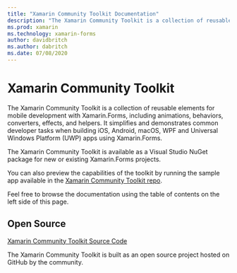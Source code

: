 ```yaml
---
title: "Xamarin Community Toolkit Documentation"
description: "The Xamarin Community Toolkit is a collection of reusable elements for mobile development with Xamarin.Forms, including animations, behaviors, converters, effects, and helpers."
ms.prod: xamarin
ms.technology: xamarin-forms
author: davidbritch
ms.author: dabritch
ms.date: 07/08/2020
---
```


# Xamarin Community Toolkit

The Xamarin Community Toolkit is a collection of reusable elements for mobile development with Xamarin.Forms, including animations, behaviors, converters, effects, and helpers. It simplifies and demonstrates common developer tasks when building iOS, Android, macOS, WPF and Universal Windows Platform (UWP) apps using Xamarin.Forms.

The Xamarin Community Toolkit is available as a Visual Studio NuGet package for new or existing Xamarin.Forms projects.

You can also preview the capabilities of the toolkit by running the sample app available in the [Xamarin Community Toolkit repo](https://github.com/xamarin/XamarinCommunityToolkit).

Feel free to browse the documentation using the table of contents on the left side of this page.

## Open Source

[Xamarin Community Toolkit Source Code](https://github.com/xamarin/XamarinCommunityToolkit) 

The Xamarin Community Toolkit is built as an open source project hosted on GitHub by the community.

<!--
## [Get started with Xamarin.CommunityToolkit](get-started.md)

Follow the [Getting started guide](get-started.md) to install the **Xamarin.CommunityToolkit** NuGet package into your existing or new Xamarin.Forms, Android, iOS, or UWP projects.

## Feature guides

Follow the guides to integrate these Xamarin.CommunityToolkit features into your applications:

* [Behaviors](behaviors.md) – *Add description*.
* [Converters](converters.md) - *Add description*.
* [Effects](effects.md) - *Add description*.
* [Extensions](extensions.md) - *Add description*.
* [Helpers](helpers.md) - *Add description*.
* [Views](views.md) - *Add description*.

## [Troubleshooting](troubleshooting.md)

Find help if you are running into issues.
-->

<!--
## [Release Notes](/xamarin/communitytoolkit/release-notes/)

Find full release notes for each release of Xamarin.CommunityToolkit.
-->

<!--
## [API Documentation](xref:Xamarin.CommunityToolkit)

Browse the API documentation for every feature of Xamarin.CommunityToolkit.
-->
